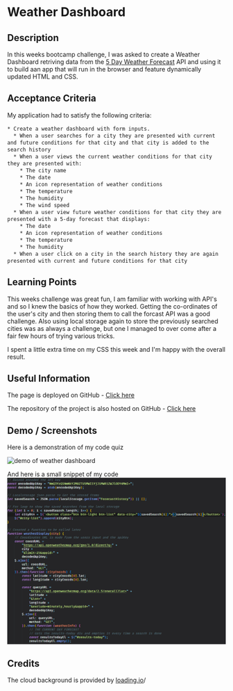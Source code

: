 # Weather Dashboard
## Description
In this weeks bootcamp challenge, I was asked to create a Weather Dashboard retriving data from the [5 Day Weather Forecast](https://openweathermap.org/forecast5) API and using it to build aan app that will run in the browser and feature dynamically updated HTML and CSS.
## Acceptance Criteria

My application had to satisfy the following criteria:

```
* Create a weather dashboard with form inputs.
  * When a user searches for a city they are presented with current and future conditions for that city and that city is added to the search history
  * When a user views the current weather conditions for that city they are presented with:
    * The city name
    * The date
    * An icon representation of weather conditions
    * The temperature
    * The humidity
    * The wind speed
  * When a user view future weather conditions for that city they are presented with a 5-day forecast that displays:
    * The date
    * An icon representation of weather conditions
    * The temperature
    * The humidity
  * When a user click on a city in the search history they are again presented with current and future conditions for that city
```

## Learning Points
This weeks challenge was great fun, I am familiar with working with API's and so I knew the basics of how they worked. Getting the co-ordinates of the user's city and then storing them to call the forcast API was a good challenge. 
Also using local storage again to store the previously searched cities was as always a challenge, but one I managed to over come after a fair few hours of trying various tricks.

I spent a little extra time on my CSS this week and I'm happy with the overall result.

## Useful Information
The page is deployed on GitHub - [Click here](https://rbrd87.github.io/weather-dashboard)

The repository of the project is also hosted on GitHub - [Click here](https://github.com/rbrd87/weather-dashboard)

## Demo / Screenshots
Here is a demonstration of my code quiz

![demo of weather dashboard](./assets/images/dashboard-demo.gif)

And here is a small snippet of my code
![snippet of my code](./assets/images/code-snippet.jpg)

## Credits 

The cloud background is provided by [loading.io](https://loading.io/background)/